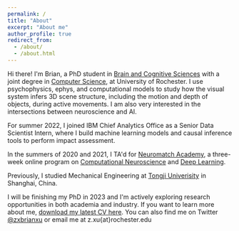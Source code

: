 ```yaml
---
permalink: /
title: "About"
excerpt: "About me"
author_profile: true
redirect_from: 
  - /about/
  - /about.html
---
```


Hi there! I'm Brian, a PhD student in <a href="http://www.sas.rochester.edu/bcs/">Brain and Cognitive Sciences</a> with a joint degree in <a href="https://www.cs.rochester.edu/">Computer Science</a>, at University of Rochester. I use psychophysics, ephys, and computational models to study how the visual system infers 3D scene structure, including the motion and depth of objects, during active movements. I am also very interested in the intersections between neuroscience and AI. 

For summer 2022, I joined IBM Chief Analytics Office as a Senior Data Scientist Intern, where I build machine learning models and causal inference tools to perform impact assessment.

In the summers of 2020 and 2021, I TA'd for <a href="https://academy.neuromatch.io">Neuromatch Academy</a>, a three-week online program on <a href="https://compneuro.neuromatch.io/tutorials/intro.html">Computational Neuroscience</a> and <a href="https://deeplearning.neuromatch.io/tutorials/intro.html">Deep Learning</a>.

Previously, I studied Mechanical Engineering at <a href="https://en.tongji.edu.cn/">Tongji Univerisity</a> in Shanghai, China.


I will be finishing my PhD in 2023 and I'm actively exploring research opportunities in both academia and industry. If you want to learn more about me, [download my latest CV here](https://github.com/ZhexinXu/zhexinxu.github.io/files/9104582/CV_BrianZXu.pdf). You can also find me on Twitter [@zxbrianxu](https://twitter.com/zxbrianxu) or email me at z.xu{at}rochester.edu
